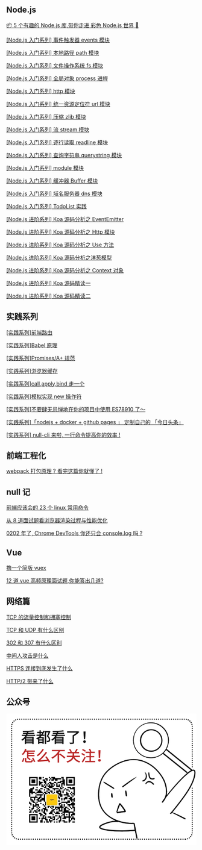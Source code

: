 ## Node.js

[📦 5 个有趣的 Node.js 库,带你走进 彩色 Node.js 世界 🎉](https://github.com/webfansplz/article/issues/19)

[[Node.js 入门系列] 事件触发器 events 模块](https://github.com/webfansplz/article/issues/22)

[[Node.js 入门系列] 本地路径 path 模块](https://github.com/webfansplz/article/issues/23)

[[Node.js 入门系列] 文件操作系统 fs 模块](https://github.com/webfansplz/article/issues/24)

[[Node.js 入门系列] 全局对象 process 进程](https://github.com/webfansplz/article/issues/25)

[[Node.js 入门系列] http 模块 ](https://github.com/webfansplz/article/issues/26)

[[Node.js 入门系列] 统一资源定位符 url 模块](https://github.com/webfansplz/article/issues/27)

[[Node.js 入门系列] 压缩 zlib 模块 ](https://github.com/webfansplz/article/issues/28)

[[Node.js 入门系列] 流 stream 模块](https://github.com/webfansplz/article/issues/29)

[[Node.js 入门系列] 逐行读取 readline 模块](https://github.com/webfansplz/article/issues/30)

[[Node.js 入门系列] 查询字符串 querystring 模块](https://github.com/webfansplz/article/issues/31)

[[Node.js 入门系列] module 模块](https://github.com/webfansplz/article/issues/32)

[[Node.js 入门系列] 缓冲器 Buffer 模块](https://github.com/webfansplz/article/issues/33)

[[Node.js 入门系列] 域名服务器 dns 模块](https://github.com/webfansplz/article/issues/34)

[[Node.js 入门系列] TodoList 实践](https://github.com/webfansplz/article/tree/master/meetNodejs/todolist)

[[Node.js 进阶系列] Koa 源码分析之 EventEmitter](https://github.com/webfansplz/article/issues/7)

[[Node.js 进阶系列] Koa 源码分析之 Http 模块](https://github.com/webfansplz/article/issues/8)

[[Node.js 进阶系列] Koa 源码分析之 Use 方法](https://github.com/webfansplz/article/issues/9)

[[Node.js 进阶系列] Koa 源码分析之洋葱模型 ](https://github.com/webfansplz/article/issues/10)

[[Node.js 进阶系列] Koa 源码分析之 Context 对象](https://github.com/webfansplz/article/issues/11)

[[Node.js 进阶系列] Koa 源码精读一](https://github.com/webfansplz/article/issues/12)

[[Node.js 进阶系列] Koa 源码精读二](https://github.com/webfansplz/article/issues/13)

## 实践系列

[[实践系列]前端路由](https://github.com/webfansplz/article/issues/1)

[[实践系列]Babel 原理](https://github.com/webfansplz/article/issues/2)

[[实践系列]Promises/A+ 规范](https://github.com/webfansplz/article/issues/3)

[[实践系列]浏览器缓存](https://github.com/webfansplz/article/issues/4)

[[实践系列]call,apply,bind 走一个](https://github.com/webfansplz/article/issues/5)

[[实践系列]模拟实现 new 操作符](https://github.com/webfansplz/article/issues/6)

[[实践系列]不要肆无忌惮地在你的项目中使用 ES78910 了～](https://github.com/webfansplz/article/issues/14)

[[实践系列]「nodejs + docker + github pages 」 定制自己的 「今日头条」](https://github.com/webfansplz/article/issues/17)

[[实践系列] null-cli 来啦, 一行命令提高你的效率 ! ](https://github.com/webfansplz/article/issues/18)

## 前端工程化

[webpack 打包原理 ? 看完这篇你就懂了 ! ](https://github.com/webfansplz/article/issues/38)

## null 记

[前端应该会的 23 个 linux 常用命令](https://github.com/webfansplz/article/issues/37)

[从 8 道面试题看浏览器渲染过程与性能优化](https://github.com/webfansplz/article/issues/39)

[0202 年了, Chrome DevTools 你还只会 console.log 吗 ?](https://github.com/webfansplz/article/issues/36)

## Vue

[撸一个简版 vuex](https://github.com/webfansplz/article/issues/20)

[12 道 vue 高频原理面试题,你能答出几道?
](https://github.com/webfansplz/article/issues/35)

## 网络篇

[TCP 的流量控制和拥塞控制](https://github.com/webfansplz/article/blob/master/network/tcp%E6%B5%81%E9%87%8F%E6%8E%A7%E5%88%B6%E5%92%8C%E6%8B%A5%E5%A1%9E%E6%8E%A7%E5%88%B6.md)

[TCP 和 UDP 有什么区别](https://github.com/webfansplz/article/blob/master/network/tcp-diff-udp.md)

[302 和 307 有什么区别](https://github.com/webfansplz/article/blob/master/network/302-diff-307.md)

[中间人攻击是什么](https://github.com/webfansplz/article/blob/master/network/MITM.md)

[HTTPS 连接到底发生了什么](https://github.com/webfansplz/article/blob/master/network/https.md)

[HTTP/2 带来了什么](https://github.com/webfansplz/article/blob/master/network/http2.md)

## 公众号

![qrcode](./qrcode.gif)
